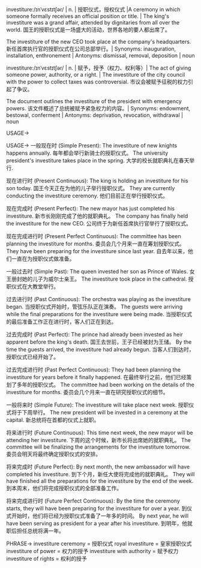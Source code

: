 investiture:/ɪnˈvɛstɪtʃər/ | n. | 授职仪式，授权仪式 |A ceremony in which someone formally receives an official position or title. | The king's investiture was a grand affair, attended by dignitaries from all over the world. 国王的授职仪式是一场盛大的活动，世界各地的要人都出席了。

The investiture of the new CEO took place at the company's headquarters. 新任首席执行官的授职仪式在公司总部举行。| Synonyms: inauguration, installation, enthronement | Antonyms: dismissal, removal, deposition | noun


investiture:/ɪnˈvɛstɪtʃər/ | n. | 赋予，授予（权力、权利等）| The act of giving someone power, authority, or a right. |  The investiture of the city council with the power to collect taxes was controversial. 市议会被赋予征税的权力引起了争议。

The document outlines the investiture of the president with emergency powers. 该文件概述了总统被赋予紧急权力的内容。| Synonyms: endowment, bestowal, conferment | Antonyms: deprivation, revocation, withdrawal | noun


USAGE->

USAGE->
一般现在时 (Simple Present):
The investiture of new knights happens annually. 每年都会举行新骑士的授职仪式。
The university president's investiture takes place in the spring. 大学的校长就职典礼在春天举行.

现在进行时 (Present Continuous):
The king is holding an investiture for his son today. 国王今天正在为他的儿子举行授职仪式。
They are currently conducting the investiture ceremony. 他们目前正在举行授职仪式。

现在完成时 (Present Perfect):
The new mayor has just completed his investiture. 新市长刚刚完成了他的就职典礼。
The company has finally held the investiture for the new CEO. 公司终于为新任首席执行官举行了授职仪式。

现在完成进行时 (Present Perfect Continuous):
The committee has been planning the investiture for months. 委员会几个月来一直在筹划授职仪式。
They have been preparing for the investiture since last year. 自去年以来，他们一直在为授职仪式做准备。

一般过去时 (Simple Past):
The queen invested her son as Prince of Wales. 女王册封她的儿子为威尔士亲王。
The investiture took place in the cathedral. 授职仪式在大教堂举行。

过去进行时 (Past Continuous):
The orchestra was playing as the investiture began. 当授职仪式开始时，管弦乐队正在演奏。
The guests were arriving while the final preparations for the investiture were being made.  当授职仪式的最后准备工作正在进行时，客人们正在到达。

过去完成时 (Past Perfect):
The prince had already been invested as heir apparent before the king's death. 国王去世前，王子已经被封为王储。
By the time the guests arrived, the investiture had already begun. 当客人们到达时，授职仪式已经开始了。

过去完成进行时 (Past Perfect Continuous):
They had been planning the investiture for years before it finally happened. 在最终举行之前，他们已经策划了多年的授职仪式。
The committee had been working on the details of the investiture for months.  委员会几个月来一直在研究授职仪式的细节。

一般将来时 (Simple Future):
The investiture will take place next week. 授职仪式将于下周举行。
The new president will be invested in a ceremony at the capital. 新总统将在首都的仪式上就职。

将来进行时 (Future Continuous):
This time next week, the new mayor will be attending her investiture. 下周的这个时候，新市长将出席她的就职典礼。
The committee will be finalizing the arrangements for the investiture tomorrow. 委员会明天将最终确定授职仪式的安排。

将来完成时 (Future Perfect):
By next month, the new ambassador will have completed his investiture. 到下个月，新任大使将完成他的就职典礼。
They will have finished all the preparations for the investiture by the end of the week.  到本周末，他们将完成授职仪式的全部准备工作。

将来完成进行时 (Future Perfect Continuous):
By the time the ceremony starts, they will have been preparing for the investiture for over a year. 到仪式开始时，他们将已经为授职仪式准备了一年多的时间。
By next year, he will have been serving as president for a year after his investiture. 到明年，他就职后担任总统将满一年。


PHRASE->
investiture ceremony = 授职仪式
royal investiture = 皇家授职仪式
investiture of power = 权力的授予
investiture with authority = 赋予权力
investiture of rights = 权利的授予

